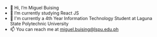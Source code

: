 - 👋 Hi, I’m Miguel Buising
- 🌱 I’m currently studying React JS
- 🥇 I'm currently a 4th Year Information Technology Student at Laguna State Polytechnic University
- 📫 You can reach me at miguel.buising@lspu.edu.ph

<!---
m1ggy/m1ggy is a ✨ special ✨ repository because its `README.md` (this file) appears on your GitHub profile.
You can click the Preview link to take a look at your changes.
--->
